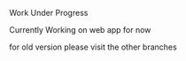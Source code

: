 Work Under Progress 

Currently Working on web app for now


for old version please visit the other branches
